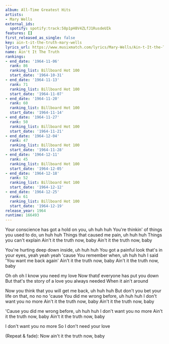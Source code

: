 ```yaml
---
album: All-Time Greatest Hits
artists:
- Mary Wells
external_ids:
  spotify: spotify:track:58p1pH8V4ZLfJ1RusdeUIk
features: []
first_released_as_single: false
key: ain-t-it-the-truth-mary-wells
lyrics_url: https://www.musixmatch.com/lyrics/Mary-Wells/Ain-t-It-the-Truth
name: Ain't It The Truth
rankings:
- end_date: '1964-11-06'
  rank: 86
  ranking_list: Billboard Hot 100
  start_date: '1964-10-31'
- end_date: '1964-11-13'
  rank: 71
  ranking_list: Billboard Hot 100
  start_date: '1964-11-07'
- end_date: '1964-11-20'
  rank: 60
  ranking_list: Billboard Hot 100
  start_date: '1964-11-14'
- end_date: '1964-11-27'
  rank: 50
  ranking_list: Billboard Hot 100
  start_date: '1964-11-21'
- end_date: '1964-12-04'
  rank: 47
  ranking_list: Billboard Hot 100
  start_date: '1964-11-28'
- end_date: '1964-12-11'
  rank: 45
  ranking_list: Billboard Hot 100
  start_date: '1964-12-05'
- end_date: '1964-12-18'
  rank: 52
  ranking_list: Billboard Hot 100
  start_date: '1964-12-12'
- end_date: '1964-12-25'
  rank: 61
  ranking_list: Billboard Hot 100
  start_date: '1964-12-19'
release_year: 1964
runtime: 166493
---
```

Your conscience has got a hold on you, uh huh huh
You're thinkin' of things you used to do, un huh huh
Things that caused me pain, uh huh huh
Things you can't explain
Ain't it the truth now, baby
Ain't it the truth now, baby

You're hurting deep down inside, uh huh huh
You got a painful look that's in your eyes, yeah yeah yeah 'cause
You remember when, uh huh huh
I said 'You want me back again'
Ain't it the truth now, baby
Ain't it the truth now, baby

Oh oh oh I know you need my love
Now thatď everyone has put you down
But that's the story of a love you always needed
When it ain't around

Now you think that you will get me back, uh huh huh
But don't you bet your life on that, no no no 'cause
You did me wrong before, uh huh huh
I don't want you no more
Ain't it the truth now, baby
Ain't it the truth now, baby

'Cause you did me wrong before, uh huh huh
I don't want you no more
Ain't it the truth now, baby
Ain't it the truth now, baby

I don't want you no more
So I don't need your love

(Repeat & fade):
Now ain't it the truth now, baby
